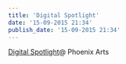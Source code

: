 ```yaml
---
title: 'Digital Spotlight'
date: '15-09-2015 21:34'
publish_date: '15-09-2015 21:34'
---
```



[Digital Spotlight](http://brightondigitalfestival.co.uk/event/phoenix-brighton-presents-digital-spotlight/)@ Phoenix Arts